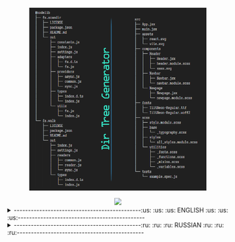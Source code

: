 <p align="center">
  <img src="readme_md/example.png" alt="Alt Text" width="80%">
</p>
  <div align="center">
    <!-- <tr>
        <td rowspan="2">
            <a href="https://github.com/FFmpeg/FFmpeg">
                <img src=https://raw.githubusercontent.com/Brendan8c/FFMPEG_BAT/master/img/FFmpeg.svg width="70px" style="margin-top:-50px">
            </a>
        </td>
        <td colspan="2">
            <a href="https://ko-fi.com/brendan8c">
                <img src="https://www.ko-fi.com/img/githubbutton_sm.svg" width="226px">
            </a>
        </td>
    </tr> -->
    <div>
        <!-- <td>
            <a href="https://www.paypal.com/paypalme/artemguskov/5usd">
                <img src="https://raw.githubusercontent.com/Brendan8c/FFMPEG_BAT/master/img/PayPal.svg" width="100px">
            </a>
        </td> -->
        <div>
            <a href="https://img.shields.io/github/license/brendan8c/Dir_Tree_Generator">
                <img src="https://img.shields.io/badge/License-MIT-green.svg" width="100px">
            </a>
        </div>
    </div>
</div>

<details>
    <summary>---------------------------------------------:us: :us: :us: ENGLISH :us: :us: :us:---------------------------------------------</summary>
    <br />

## Visual directory and file structure generator.
#### This program creates a visual file system directory by displaying files and folders in a hierarchical tree structure.

#### How to use:
- Just copy your directory path and paste it in the app **[Dir Tree Generator.exe](https://github.com/brendan8c/Dir_Tree_Generator/releases)**
- Please note that initially the application was told to ignore such directories as: **.git**, **.vscode**, **node_modules** and will also ignore all files and subdirectories within those folders. You have the ability to add or remove directories.
- Also you can use file instead of application **fast_DirTreeGenerator.bat**.
  In order to add or remove a directory, you will need to edit the file **fast_DirTreeGenerator.py** variable value `IGNORED_FOLDERS = ['.git', '.vscode', 'node_modules']`.
<p align="left">
  <img src="readme_md/001.gif" alt="Alt Text" width="100%">
</p>

- If you want to build the project yourself, use these keys.  
For Linux: `pyinstaller --onefile --windowed --icon=app.png DirTreeGenerator.py`  
For macOS: `pyinstaller --onefile --windowed --icon=app.icns DirTreeGenerator.py`  
For Windows: `pyinstaller --onefile --windowed --icon=app.ico DirTreeGenerator.py`  


- Install required dependencies:  
`pip install pyinstaller`, `pip instal pyqt5`, `pip install pyqt5-tools`  


- In order to add your font, you need to convert it to base64 format, for this, in the file **Font_base64.py** edit this line `font_file = "TiltNeon-Regular.ttf"` by changing the value of the variable to the name of your font., Run this file, after which it will create a text file **Font_base64.txt** which will contain the encoding you need., then in the file **DirTreeGenerator\.py** change the value of the variable `base64_font = 'your_base64_here'` to your base64 characters.  


- If you have any suggestions or questions, you can ask them in this repository! :speech_balloon:  
- Please contribute to this project! :wink:  

</details>

<details>
    <summary>---------------------------------------------:ru: :ru: :ru: RUSSIAN :ru: :ru: :ru:---------------------------------------------</summary>
    <br />

## Генератор визуальной структуры каталогов и файлов.
#### Эта программа создает визуальный каталог файловой системы, отображая файлы и папки в виде иерархической древовидной структуры.

#### Как использовать:
- Просто скопируйте ваш путь к каталогу и вставьте его в приложении **[Dir Tree Generator.exe](https://github.com/brendan8c/Dir_Tree_Generator/releases)**
- Обратите внимание изначально в приложении указано игнорировать такие каталоги как: **.git**, **.vscode**, **node_modules** а также будут проигнорированы все файлы и подкаталоги внутри этих папок. У вас есть возможность добавлять или удалять каталоги.
- Также вы можете использовать вместо приложения файл **fast_DirTreeGenerator.bat**.
  Для того чтобы добавить или удалить каталог, вам нужно будет отредактировать в файле **fast_DirTreeGenerator.py** значение переменной `IGNORED_FOLDERS = ['.git', '.vscode', 'node_modules']`.
<p align="left">
  <img src="readme_md/001.gif" alt="Alt Text" width="100%">
</p>

- Если вы хотите сами собрать проект используйте эти ключи.  
Для Linux: `pyinstaller --onefile --windowed --icon=app.png DirTreeGenerator.py`  
Для macOS: `pyinstaller --onefile --windowed --icon=app.icns DirTreeGenerator.py`  
Для Windows: `pyinstaller --onefile --windowed --icon=app.ico DirTreeGenerator.py`  


- Установите необходимые зависимости:  
`pip install pyinstaller`, `pip instal pyqt5`, `pip install pyqt5-tools`  


- Для того чтобы добавить свой шрифт, вам нужно преобразовать его в формат base64, для этого в файле **Font_base64.py** отредактируйте эту строку `font_file = "TiltNeon-Regular.ttf"` изменив значение переменной на название вашего шрифта., Запустите данный файл, после чего он создаст текстовый файл **Font_base64.txt** который будет содержать нужную вам кодировку., Затем в файле **DirTreeGenerator\.py** измените значение переменной `base64_font = 'your_base64_here'` на ваши символы base64.  


- Если у вас есть какие-то предложения или вопросы вы можете их задать в этом репозитории! :speech_balloon:  
- Делайте свой вклад в этот проект! :wink:  

</details>
